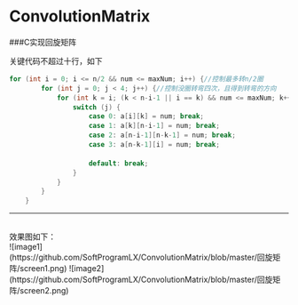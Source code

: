 # ConvolutionMatrix
###C实现回旋矩阵

关键代码不超过十行，如下
```C
for (int i = 0; i <= n/2 && num <= maxNum; i++) {//控制最多转n/2圈
        for (int j = 0; j < 4; j++) {//控制没圈转弯四次，且得到转弯的方向
            for (int k = i; (k < n-i-1 || i == k) && num <= maxNum; k++, num++) {//控制每条线的数逐渐加一
                switch (j) {
                    case 0: a[i][k] = num; break;
                    case 1: a[k][n-i-1] = num; break;
                    case 2: a[n-i-1][n-k-1] = num; break;
                    case 3: a[n-k-1][i] = num; break;
                        
                    default: break;
                }
            }
        }
    }
```

-----

<br>
效果图如下：<br>
![image1](https://github.com/SoftProgramLX/ConvolutionMatrix/blob/master/回旋矩阵/screen1.png)    ![image2](https://github.com/SoftProgramLX/ConvolutionMatrix/blob/master/回旋矩阵/screen2.png)
